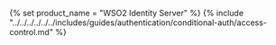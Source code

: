 {% set product_name = "WSO2 Identity Server" %}
{% include "../../../../../../includes/guides/authentication/conditional-auth/access-control.md" %}